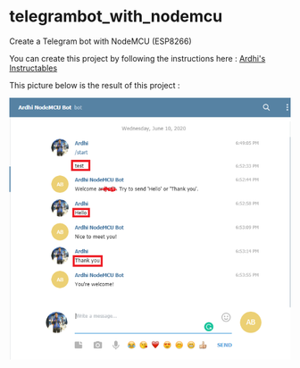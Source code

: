 # telegrambot_with_nodemcu
Create a Telegram bot with NodeMCU (ESP8266)

You can create this project by following the instructions here : <a href="https://www.instructables.com/id/Telegram-Bot-With-NodeMCU-ESP8266/">Ardhi's Instructables</a>

This picture below is the result of this project :

<img src="https://github.com/ardhi12/telegrambot_with_nodemcu/blob/master/talk%20to%20bot.png">

